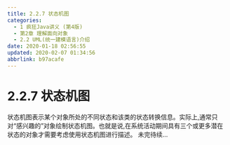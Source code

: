 ```yaml
---
title: 2.2.7 状态机图
categories: 
  - 1 疯狂Java讲义 (第4版)
  - 第2章 理解面向对象
  - 2.2 UML(统一建模语言)介绍
date: 2020-01-18 02:56:55
updated: 2020-02-07 01:34:56
abbrlink: b97acafe
---
```

# 2.2.7 状态机图
状态机图表示某个对象所处的不同状态和该类的状态转换信息。实际上,通常只对“感兴趣的”对象绘制状态机图。也就是说,在系统活动期间具有三个或更多潜在状态的对象才需要考虑使用状态机图进行描述。
未完待续...
